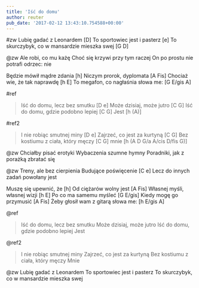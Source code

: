 ```yaml
---
title: 'Iść do domu'
author: reuter
pub_date: '2017-02-12 13:43:10.754588+00:00'
---
```


#zw
Lubię gadać z Leonardem [D]
To sportowiec jest i pasterz [e]
To skurczybyk, co w mansardzie mieszka swej [G D]

@zw
Ale robi, co mu każę 
Choć się krzywi przy tym raczej
On po prostu nie potrafi odrzec: nie

Będzie mówił mądre zdania [h]
Niczym prorok, dyplomata [A Fis]
Chociaż wie, że tak naprawdę [h E]
To megafon, co nagłaśnia słowa me: [G E/gis A]

#ref
>Iść do domu, lecz bez smutku [D e]
>Może dzisiaj, może jutro [C G]
>Iść do domu, gdzie podobno lepiej [C G]
>Jest [h (A)]

#ref2
>I nie robiąc smutnej miny [D e]
>Zajrzeć, co jest za kurtyną [C G]
>Bez kostiumu z ciała, który męczy [C G]
>mnie [h (A D G/a A/cis D/fis G)]

@zw
Chciałby pisać erotyki
Wybaczenia szumne hymny
Poradniki, jak z porażką zbratać się

@zw
Treny, ale bez cierpienia
Budujące poświęcenie [C e]
Lecz do innych zadań powołany jest

Muszę się upewnić, że [h]
Od ciężarów wolny jest [A Fis]
Własnej myśli, własnej wizji [h E]
Po co ma samemu myśleć [G E/gis]
Kiedy mogę go przymusić [A Fis]
Żeby głosił wam z gitarą słowa me: [h E/gis A]

@ref
>Iść do domu, lecz bez smutku
>Może dzisiaj, może jutro
>Iść do domu, gdzie podobno lepiej
>Jest

@ref2
>I nie robiąc smutnej miny
>Zajrzeć, co jest za kurtyną
>Bez kostiumu z ciała, który męczy
>Mnie

@zw
Lubię gadać z Leonardem
To sportowiec jest i pasterz
To skurczybyk, co w mansardzie mieszka swej